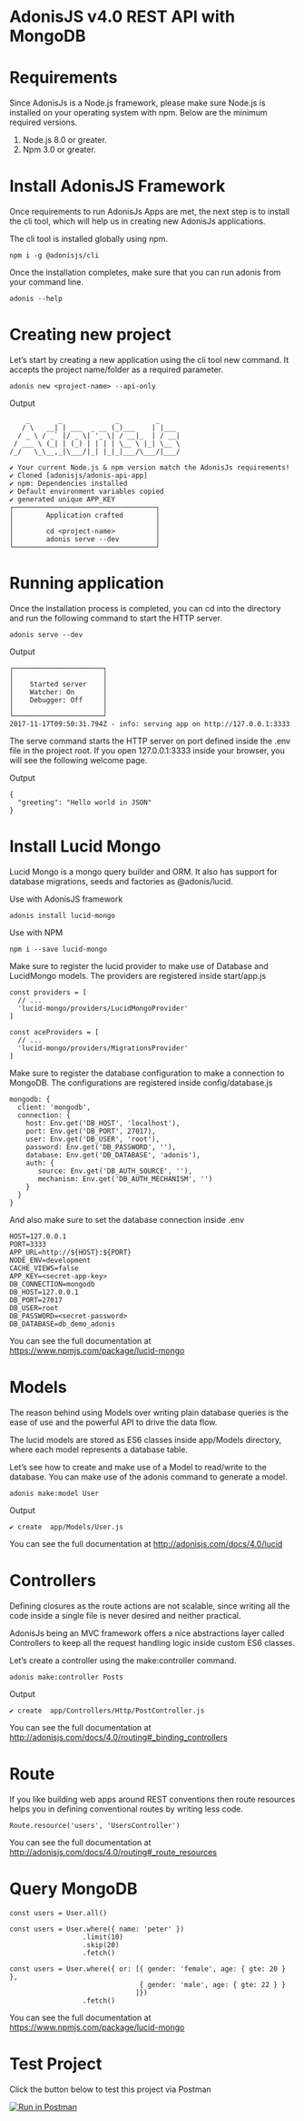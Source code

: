 # AdonisJS v4.0 REST API with MongoDB

# Requirements

Since AdonisJs is a Node.js framework, please make sure Node.js is installed on your operating system with npm. Below are the minimum required versions.

1. Node.js 8.0 or greater.
2. Npm 3.0 or greater.

# Install AdonisJS Framework

Once requirements to run AdonisJs Apps are met, the next step is to install the cli tool, which will help us in creating new AdonisJs applications.

The cli tool is installed globally using npm.

```
npm i -g @adonisjs/cli
```
Once the installation completes, make sure that you can run adonis from your command line.

```
adonis --help
```


# Creating new project

Let’s start by creating a new application using the cli tool new command. It accepts the project name/folder as a required parameter.

```
adonis new <project-name> --api-only
```

Output

```
    _       _             _         _
   / \   __| | ___  _ __ (_)___    | |___
  / _ \ / _` |/ _ \| '_ \| / __|_  | / __|
 / ___ \ (_| | (_) | | | | \__ \ |_| \__ \
/_/   \_\__,_|\___/|_| |_|_|___/\___/|___/

✔ Your current Node.js & npm version match the AdonisJs requirements!
✔ Cloned [adonisjs/adonis-api-app]
✔ npm: Dependencies installed
✔ Default environment variables copied
✔ generated unique APP_KEY
┌───────────────────────────────────┐
│        Application crafted        │
│                                   │
│        cd <project-name>          │
│        adonis serve --dev         │
└───────────────────────────────────┘
```

# Running application

Once the installation process is completed, you can cd into the directory and run the following command to start the HTTP server.

```
adonis serve --dev
```

Output

```
┌──────────────────────┐
│                      │
│    Started server    │
│    Watcher: On       │
│    Debugger: Off     │
│                      │
└──────────────────────┘
2017-11-17T09:50:31.794Z - info: serving app on http://127.0.0.1:3333
```

The serve command starts the HTTP server on port defined inside the .env file in the project root. If you open 127.0.0.1:3333 inside your browser, you will see the following welcome page.

Output

```
{
  "greeting": "Hello world in JSON"
}
```

# Install Lucid Mongo

Lucid Mongo is a mongo query builder and ORM. It also has support for database migrations, seeds and factories as @adonis/lucid.

Use with AdonisJS framework

```
adonis install lucid-mongo
```

Use with NPM

```
npm i --save lucid-mongo
```

Make sure to register the lucid provider to make use of Database and LucidMongo models. The providers are registered inside start/app.js

```
const providers = [
  // ...
  'lucid-mongo/providers/LucidMongoProvider'
]

const aceProviders = [
  // ...
  'lucid-mongo/providers/MigrationsProvider'
]
```

Make sure to register the database configuration to make a connection to MongoDB. The configurations are registered inside config/database.js

```
mongodb: {
  client: 'mongodb',
  connection: {
    host: Env.get('DB_HOST', 'localhost'),
    port: Env.get('DB_PORT', 27017),
    user: Env.get('DB_USER', 'root'),
    password: Env.get('DB_PASSWORD', ''),
    database: Env.get('DB_DATABASE', 'adonis'),
    auth: {
       source: Env.get('DB_AUTH_SOURCE', ''),
       mechanism: Env.get('DB_AUTH_MECHANISM', '')
    }
  }
}
```

And also make sure to set the database connection inside .env

```
HOST=127.0.0.1
PORT=3333
APP_URL=http://${HOST}:${PORT}
NODE_ENV=development
CACHE_VIEWS=false
APP_KEY=<secret-app-key>
DB_CONNECTION=mongodb
DB_HOST=127.0.0.1
DB_PORT=27017
DB_USER=root
DB_PASSWORD=<secret-password>
DB_DATABASE=db_demo_adonis
```

You can see the full documentation at https://www.npmjs.com/package/lucid-mongo

# Models

The reason behind using Models over writing plain database queries is the ease of use and the powerful API to drive the data flow.

The lucid models are stored as ES6 classes inside app/Models directory, where each model represents a database table.

Let’s see how to create and make use of a Model to read/write to the database. You can make use of the adonis command to generate a model.

```
adonis make:model User
```

Output

```
✔ create  app/Models/User.js
```

You can see the full documentation at http://adonisjs.com/docs/4.0/lucid

# Controllers

Defining closures as the route actions are not scalable, since writing all the code inside a single file is never desired and neither practical.

AdonisJs being an MVC framework offers a nice abstractions layer called Controllers to keep all the request handling logic inside custom ES6 classes.

Let’s create a controller using the make:controller command.

```
adonis make:controller Posts
```

Output

```
✔ create  app/Controllers/Http/PostController.js
```

You can see the full documentation at http://adonisjs.com/docs/4.0/routing#_binding_controllers

# Route

If you like building web apps around REST conventions then route resources helps you in defining conventional routes by writing less code.

```
Route.resource('users', 'UsersController')
```

You can see the full documentation at http://adonisjs.com/docs/4.0/routing#_route_resources

# Query MongoDB

```
const users = User.all()

const users = User.where({ name: 'peter' })
                  .limit(10)
                  .skip(20)
                  .fetch()

const users = User.where({ or: [{ gender: 'female', age: { gte: 20 } },
                                { gender: 'male', age: { gte: 22 } }
                               ]})
                  .fetch()
```

You can see the full documentation at https://www.npmjs.com/package/lucid-mongo

# Test Project

Click the button below to test this project via Postman

[![Run in Postman](https://run.pstmn.io/button.svg)](https://app.getpostman.com/run-collection/0589e4566e940a293bc6)
